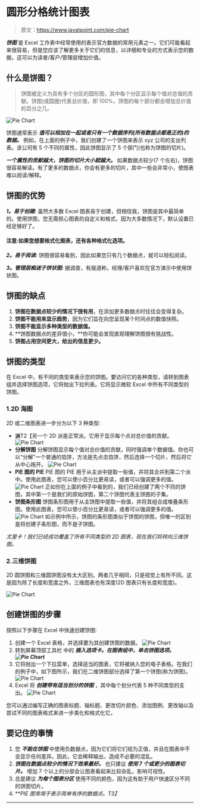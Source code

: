 # 圆形分格统计图表

> 原文：<https://www.javatpoint.com/pie-chart>

***饼图*** 是 Excel 工作表中经常使用的表示官方数据的常用元素之一。它们可能看起来很容易，但是您应该了解更多关于它们的信息，以详细和专业的方式表示您的数据，这可以为读者/客户/管理层增加价值。

## 什么是饼图？

> 饼图被定义为具有多个分区的圆形图，其中每个分区显示每个值对总值的贡献。饼图(或圆圈)代表总价值，即 100%，饼图的每个部分都会增加总价值的百分之几。

![Pie Chart](img/eebcd1acb291facb982d000652239b77.png)

饼图通常表示 ***值可以相加在一起或者只有一个数据序列(所有数据点都是正的)的数据。*** 例如，在上面的例子中，我们创建了一个饼图来表示 xyz 公司的支出列表。该公司有 5 个不同的属性，因此饼图显示了 5 个部门(也称为饼图的切片)。

***一个属性的贡献越大，饼图的切片大小就越大。*** 如果数据点较少(7 个左右)，饼图很容易解读。有了更多的数据点，你会有更多的切片，其中一些会非常小，使图表难以阅读/解释。

## 饼图的优势

***1。易于创建:*** 虽然大多数 Excel 图表易于创建，但相信我，饼图是其中最简单的。使用饼图，您无需担心图表的自定义和格式，因为大多数情况下，默认设置已经足够好了。

#### 注意:如果您想要格式化图表，还有各种格式化选项。

***2。易于阅读:*** 饼图很容易看到，因此如果您只有几个数据点，就可以轻松阅读。

***3。管理层痴迷于饼状图:*** 据调查，有报道称，经理/客户喜欢在官方演示中使用饼状图。

## 饼图的缺点

1.  **饼图在数据点较少的情况下很有用**，在添加更多数据点时往往会变得复杂。
2.  **饼图不能用来显示趋势**，因为它们旨在向您呈现某个时间点的数值快照。
3.  **饼图不能显示多种类型的数据值。**
4.  **饼图数据点的差异很小，**你可能会发现直观理解饼图很有挑战性。
5.  **饼图占用空间更大，给出的信息更少。**

## 饼图的类型

在 Excel 中，有不同的类型来表示您的饼图。要访问它的各种类型，请转到图表组并选择饼图选项，它将抛出下拉列表。它将显示微软 Excel 中所有不同类型的饼图。

### 1.2D 海图

2D 或二维图表进一步分为以下 3 种类型:

*   **派**T2【另一个 2D 派是正常派。它用于显示每个点对总价值的贡献。
    ![Pie Chart](img/f36806e9bf21ab4039c3cc7b946d129e.png)
*   **分解饼图**
    分解饼图显示每个值对总价值的贡献，同时强调单个数据值。你也可以“分解”一个普通的馅饼，方法是先点击馅饼，然后选择一个切片，然后将它从中心拖开。
    ![Pie Chart](img/bf3f87a99fe524dbbc62b2a3ff56782c.png)
*   **PIE 图的 PIE**
    PIE 图的 PIE 用于从主派中提取一些值，并将其合并到第二个派中。使用此图表，您可以使小百分比更易读，或者可以强调更多的值。
    ![Pie Chart](img/35f94ca18eb03fbe0f34ffc7e90f839a.png)
    正如你在上面的例子中看到的，我们已经创建了两个不同的饼图，其中第一个是我们的原始饼图，第二个饼图代表主饼图的子集。
*   **饼图条形图**
    饼图条形图用于从主饼图中提取一些值，并将其组合成堆叠条形图。使用此图表，您可以使小百分比更易读，或者可以强调更多的值。
    ![Pie Chart](img/2511697bcecdb689a5b918a96318cf45.png)
    如示例中所示，饼图的条形图类似于饼图的饼图，但唯一的区别是将创建子条形图，而不是子饼图。

*尤里卡！我们已经成功覆盖了所有不同类型的 2D 图表，现在我们将转向三维饼图。*

### 2.三维饼图

2D 圆饼图和三维圆饼图没有太大区别。两者几乎相同，只是视觉上有所不同。这是因为除了长度和宽度之外，三维图表也有深度(2D 图表只有长度和宽度)。

![Pie Chart](img/451caae4a347915dc94b097df194b5c4.png)

## 创建饼图的步骤

按照以下步骤在 Excel 中快速创建饼图:

1.  创建一个 Excel 表格，并选择要为其创建饼图的数据。
    ![Pie Chart](img/612e9826fe8a03e806bed4c42cc4f6f6.png)
2.  转到屏幕顶部工具栏 中的 ***插入选项卡。在图表组中，单击饼图选项。
    ![Pie Chart](img/22f3a8e8bacf7b9de767339d67bc96c9.png)***
3.  它将抛出一个下拉菜单，选择适当的图表，它将被纳入您的电子表格。在我们的例子中，如下图所示，我们在二维饼图部分选择了第一个饼图(称为饼图)。
    ![Pie Chart](img/abc2b897218ef71158928d9b4fde274d.png)
4.  Excel 将 ***创建带有适当划分的饼图*** ，其中每个划分代表 5 种不同类型的支出。
    ![Pie Chart](img/eebcd1acb291facb982d000652239b77.png)

您可以通过编写正确的图表标题、轴标题、更改切片颜色、添加图例、更改轴以及尝试不同的图表格式来进一步美化和格式化它。

## 要记住的事情

1.  您 ***不能在饼图*** 中使用负数据点，因为它们将它们视为正值，并且在图表中不会显示任何差异。因此，它会稀释输出，造成不必要的混乱。
2.  ***饼图在数据点较少的情况下效果最好。*** 也只建议 ***使用 7 个或更少的图表切片。*** 增加 7 个以上的分部会让图表看起来比较杂乱，影响可视性。
3.  总是建议 ***为每个图表分区*** 使用不同的颜色，因为这有助于用户快速区分不同的饼图切片。
4.  ***PIE 图常用于表示简单有序的数据点。*T3】**

* * *